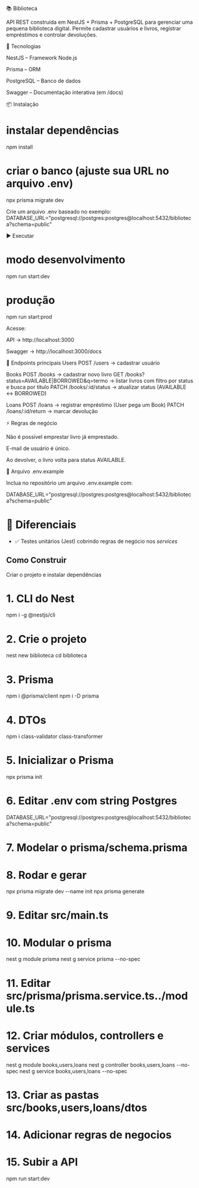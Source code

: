 📚 Biblioteca

API REST construída em NestJS + Prisma + PostgreSQL para gerenciar uma pequena biblioteca digital.
Permite cadastrar usuários e livros, registrar empréstimos e controlar devoluções.

🚀 Tecnologias

NestJS
– Framework Node.js

Prisma
– ORM

PostgreSQL
– Banco de dados

Swagger
– Documentação interativa (em /docs)

📦 Instalação

# instalar dependências

npm install

# criar o banco (ajuste sua URL no arquivo .env)

npx prisma migrate dev

Crie um arquivo .env baseado no exemplo:
DATABASE_URL="postgresql://postgres:postgres@localhost:5432/biblioteca?schema=public"

▶️ Executar

# modo desenvolvimento

npm run start:dev

# produção

npm run start:prod

Acesse:

API → http://localhost:3000

Swagger → http://localhost:3000/docs

📖 Endpoints principais
Users
POST /users → cadastrar usuário

Books
POST /books → cadastrar novo livro
GET /books?status=AVAILABLE|BORROWED&q=termo → listar livros com filtro por status e busca por título
PATCH /books/:id/status → atualizar status (AVAILABLE ↔ BORROWED)

Loans
POST /loans → registrar empréstimo (User pega um Book)
PATCH /loans/:id/return → marcar devolução

⚡ Regras de negócio

Não é possível emprestar livro já emprestado.

E-mail de usuário é único.

Ao devolver, o livro volta para status AVAILABLE.

🔑 Arquivo .env.example

Inclua no repositório um arquivo .env.example com:

DATABASE_URL="postgresql://postgres:postgres@localhost:5432/biblioteca?schema=public"

# 🏅 Diferenciais

- ✅ Testes unitários (Jest) cobrindo regras de negócio nos _services_

## Como Construir

Criar o projeto e instalar dependências

# 1. CLI do Nest

npm i -g @nestjs/cli

# 2. Crie o projeto

nest new biblioteca
cd biblioteca

# 3. Prisma

npm i @prisma/client
npm i -D prisma

# 4. DTOs

npm i class-validator class-transformer

# 5. Inicializar o Prisma

npx prisma init

# 6. Editar .env com string Postgres

DATABASE_URL="postgresql://postgres:postgres@localhost:5432/biblioteca?schema=public"

# 7. Modelar o prisma/schema.prisma

# 8. Rodar e gerar

npx prisma migrate dev --name init
npx prisma generate

# 9. Editar src/main.ts

# 10. Modular o prisma

nest g module prisma
nest g service prisma --no-spec

# 11. Editar src/prisma/prisma.service.ts../module.ts

# 12. Criar módulos, controllers e services

nest g module books,users,loans
nest g controller books,users,loans --no-spec
nest g service books,users,loans --no-spec

# 13. Criar as pastas src/books,users,loans/dtos

# 14. Adicionar regras de negocios

# 15. Subir a API

npm run start:dev
